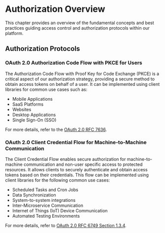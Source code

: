 # Authorization Overview

This chapter provides an overview of the fundamental concepts and best practices guiding access control and authorization protocols within our platform.

## Authorization Protocols

### OAuth 2.0 Authorization Code Flow with PKCE for Users

The Authorization Code Flow with Proof Key for Code Exchange (PKCE) is a critical aspect of our authorization strategy, providing a secure method to obtain access tokens on behalf of a user. It can be implemented using client libraries for common use cases such as:

- Mobile Applications
- SaaS Platforms
- Websites
- Desktop Applications
- Single Sign-On (SSO)

For more details, refer to the [OAuth 2.0 RFC 7636](https://tools.ietf.org/html/rfc7636).

### OAuth 2.0 Client Credential Flow for Machine-to-Machine Communication

The Client Credential Flow enables secure authorization for machine-to-machine communication and non-user specific access to protected resources. It allows clients to securely authenticate and obtain access tokens based on their credentials. This flow can be implemented using client libraries for the following common use cases:

- Scheduled Tasks and Cron Jobs
- Data Synchronization
- System-to-system integrations
- Inter-Microservice Communication
- Internet of Things (IoT) Device Communication
- Automated Testing Environments

For more details, refer to [OAuth 2.0 RFC 6749 Section 1.3.4](https://datatracker.ietf.org/doc/html/rfc6749#section-1.3.4).



